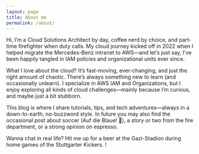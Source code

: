 ```yaml
---
layout: page
title: About me
permalink: /about/
---
```


Hi, I’m a Cloud Solutions Architect by day, coffee nerd by choice, and part-time firefighter when duty calls. My cloud journey kicked off in 2022 when I helped migrate the Mercedes-Benz intranet to AWS—and let’s just say, I’ve been happily tangled in IAM policies and organizational units ever since.

What I love about the cloud? It’s fast-moving, ever-changing, and just the right amount of chaotic. There’s always something new to learn (and occasionally unlearn). I specialize in AWS IAM and Organizations, but I enjoy exploring all kinds of cloud challenges—mainly because I’m curious, and maybe just a bit stubborn.

This blog is where I share tutorials, tips, and tech adventures—always in a down-to-earth, no-buzzword style. In future you may also find the occasional post about soccer (Auf die Blaue! 💙), a story or two from the fire department, or a strong opinion on espresso.

Wanna chat in real life? Hit me up for a beer at the Gazi-Stadion during home games of the Stuttgarter Kickers. !